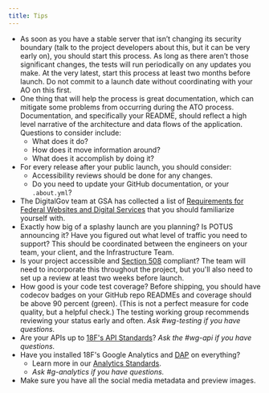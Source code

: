 ```yaml
---
title: Tips
---
```


* As soon as you have a stable server that isn’t changing its security boundary (talk to the project developers about this, but it can be very early on), you should start this process. As long as there aren’t those significant changes, the tests will run periodically on any updates you make. At the very latest, start this process at least two months before launch. Do not commit to a launch date without coordinating with your AO on this first.
* One thing that will help the process is great documentation, which can mitigate some problems from occurring during the ATO process. Documentation, and specifically your README, should reflect a high level narrative of the architecture and data flows of the application. Questions to consider include:
    * What does it do?
    * How does it move information around?
    * What does it accomplish by doing it?
* For every release after your public launch, you should consider:
    * Accessibility reviews should be done for any changes.
    * Do you need to update your GitHub documentation, or your `.about.yml`?
* The DigitalGov team at GSA has collected a list of [Requirements for Federal Websites and Digital Services](http://www.digitalgov.gov/resources/checklist-of-requirements-for-federal-digital-services/) that you should familiarize yourself with.
* Exactly how big of a splashy launch are you planning? Is POTUS announcing it? Have you figured out what level of traffic you need to support? This should be coordinated between the engineers on your team, your client, and the Infrastructure Team.
* Is your project accessible and [Section 508](../../laws/508/) compliant? The team will need to incorporate this throughout the project, but you'll also need to set up a review at least two weeks before launch.
* How good is your code test coverage? Before shipping, you should have codecov badges on your GitHub repo READMEs and coverage should be above 90 percent (green). (This is not a perfect measure for code quality, but a helpful check.) The testing working group recommends reviewing your status early and often. _Ask #wg-testing if you have questions._
* Are your APIs up to [18F's API Standards](https://github.com/18f/api-standards)? _Ask the #wg-api if you have questions._
* Have you installed 18F's Google Analytics and [DAP](https://www.digitalgov.gov/services/dap/) on everything?
    * Learn more in our [Analytics Standards](https://github.com/18F/analytics-standards).
    * _Ask #g-analytics if you have questions._
* Make sure you have all the social media metadata and preview images.
